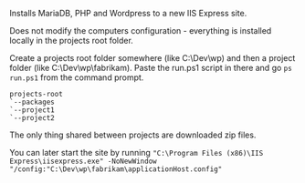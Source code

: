 Installs MariaDB, PHP and Wordpress to a new IIS Express site.

Does not modify the computers configuration - everything is installed locally in the projects root folder.

Create a projects root folder somewhere (like C:\Dev\wp) and then a project folder (like C:\Dev\wp\fabrikam). Paste the run.ps1 script in there and go `ps run.ps1` from the command prompt.

    projects-root
    `--packages
    `--project1
    `--project2

The only thing shared between projects are downloaded zip files.

You can later start the site by running `"C:\Program Files (x86)\IIS Express\iisexpress.exe" -NoNewWindow "/config:"C:\Dev\wp\fabrikam\applicationHost.config"`